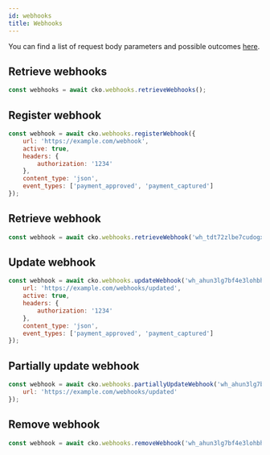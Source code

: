 ```yaml
---
id: webhooks
title: Webhooks
---
```



You can find a list of request body parameters and possible outcomes [here](https://api-reference.checkout.com/#tag/Webhooks).

## Retrieve webhooks

```js
const webhooks = await cko.webhooks.retrieveWebhooks();
```

## Register webhook

```js
const webhook = await cko.webhooks.registerWebhook({
    url: 'https://example.com/webhook',
    active: true,
    headers: {
        authorization: '1234'
    },
    content_type: 'json',
    event_types: ['payment_approved', 'payment_captured']
});
```

## Retrieve webhook

```js
const webhook = await cko.webhooks.retrieveWebhook('wh_tdt72zlbe7cudogxdgit6nwk6i');
```

## Update webhook

```js
const webhook = await cko.webhooks.updateWebhook('wh_ahun3lg7bf4e3lohbhni65335u', {
    url: 'https://example.com/webhooks/updated',
    active: true,
    headers: {
        authorization: '1234'
    },
    content_type: 'json',
    event_types: ['payment_approved', 'payment_captured']
});
```

## Partially update webhook

```js
const webhook = await cko.webhooks.partiallyUpdateWebhook('wh_ahun3lg7bf4e3lohbhni65335u', {
    url: 'https://example.com/webhooks/updated'
});
```

## Remove webhook

```js
const webhook = await cko.webhooks.removeWebhook('wh_ahun3lg7bf4e3lohbhni65335u');
```
